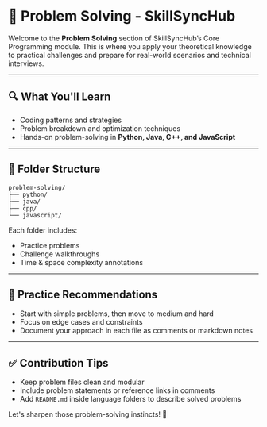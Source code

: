 # 📘 Problem Solving - SkillSyncHub

Welcome to the **Problem Solving** section of SkillSyncHub’s Core Programming module. This is where you apply your theoretical knowledge to practical challenges and prepare for real-world scenarios and technical interviews.

---

## 🔍 What You'll Learn
- Coding patterns and strategies
- Problem breakdown and optimization techniques
- Hands-on problem-solving in **Python, Java, C++, and JavaScript**

---

## 📁 Folder Structure
```
problem-solving/
├── python/
├── java/
├── cpp/
└── javascript/
```

Each folder includes:
- Practice problems
- Challenge walkthroughs
- Time & space complexity annotations

---

## 🧠 Practice Recommendations
- Start with simple problems, then move to medium and hard
- Focus on edge cases and constraints
- Document your approach in each file as comments or markdown notes

---

## ✅ Contribution Tips
- Keep problem files clean and modular
- Include problem statements or reference links in comments
- Add `README.md` inside language folders to describe solved problems

Let's sharpen those problem-solving instincts! 🚀

